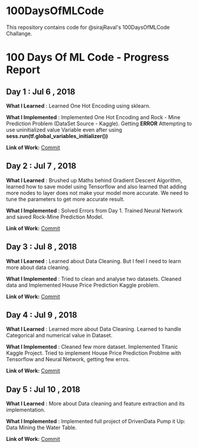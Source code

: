 # 100DaysOfMLCode
This repository contains code for @sirajRaval's 100DaysOfMLCode Challange.

# 100 Days Of ML Code - Progress Report

## Day 1 : Jul 6 , 2018

**What I Learned** : Learned One Hot Encoding using sklearn.

**What I Implemented** : Implemented One Hot Encoding and Rock - Mine Prediction Problem (DataSet Source - Kaggle). Getting **ERROR** Attempting to use uninitialized value Variable even after using **sess.run(tf.global_variables_initializer())** 


**Link of Work:** [Commit](https://github.com/Swapnil7711/100DaysOfMLCode/tree/master/Day%201)

## Day 2 : Jul 7 , 2018

**What I Learned** : Brushed up Maths behind Gradient Descent Algorithm, learned how to save model using Tensorflow and also learned that adding more nodes to layer does not make your model more accurate. We need to tune the parameters to get more accurate result. 

**What I Implemented** : Solved Errors from Day 1. Trained Neural Network and saved Rock-Mine Prediction Model.  

**Link of Work:** [Commit](https://github.com/Swapnil7711/100DaysOfMLCode/tree/master/Day%201)

## Day 3 : Jul 8 , 2018

**What I Learned** : Learned about Data Cleaning. But I feel I need to learn more about data cleaning. 

**What I Implemented** : Tried to clean and analyse two datasets. Cleaned data and Implemented House Price Prediction Kaggle problem.  

**Link of Work:** [Commit](https://github.com/Swapnil7711/100DaysOfMLCode/tree/master/Day%203)

## Day 4 : Jul 9 , 2018

**What I Learned** : Learned more about Data Cleaning. Learned to handle Categorical and numerical value in Dataset.

**What I Implemented** : Cleaned few more dataset. Implemented Titanic Kaggle Project. Tried to implement House Price Prediction Problme with Tensorflow and Neural Network, getting few erros.  

**Link of Work:** [Commit](https://github.com/Swapnil7711/100DaysOfMLCode/tree/master/Day%204)

## Day 5 : Jul 10 , 2018

**What I Learned** : More about Data cleaning and feature extraction and its implementation.

**What I Implemented** : Implemented full project of DrivenData Pump it Up: Data Mining the Water Table.

**Link of Work:** [Commit](https://github.com/Swapnil7711/100DaysOfMLCode/tree/master/Day%205)